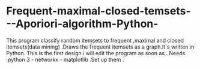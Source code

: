 # Frequent-maximal-closed-temsets---Aporiori-algorithm-Python-
This program classify random itemsets to frequent ,maximal and closed itemsets(data mining) .Draws the frequent itemsets as a graph.It's written in Python.
This is the first design i will edit the program as soon as .
Needs :python 3 - networkx - matplotlib .Set up them .
